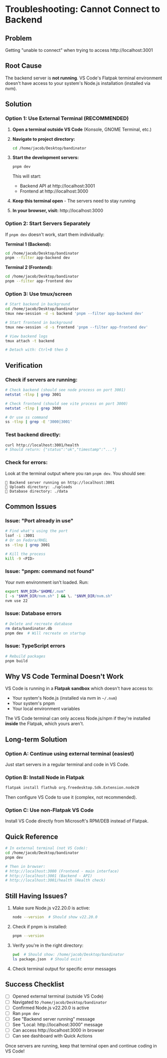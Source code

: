 # Troubleshooting: Cannot Connect to Backend

## Problem

Getting "unable to connect" when trying to access http://localhost:3001

## Root Cause

The backend server is **not running**. VS Code's Flatpak terminal environment doesn't have access to your system's Node.js installation (installed via nvm).

## Solution

### Option 1: Use External Terminal (RECOMMENDED)

1. **Open a terminal outside VS Code** (Konsole, GNOME Terminal, etc.)

2. **Navigate to project directory:**

   ```bash
   cd /home/jacob/Desktop/bandinator
   ```

3. **Start the development servers:**

   ```bash
   pnpm dev
   ```

   This will start:
   - Backend API at http://localhost:3001
   - Frontend at http://localhost:3000

4. **Keep this terminal open** - The servers need to stay running

5. **In your browser, visit:** http://localhost:3000

### Option 2: Start Servers Separately

If `pnpm dev` doesn't work, start them individually:

**Terminal 1 (Backend):**

```bash
cd /home/jacob/Desktop/bandinator
pnpm --filter app-backend dev
```

**Terminal 2 (Frontend):**

```bash
cd /home/jacob/Desktop/bandinator
pnpm --filter app-frontend dev
```

### Option 3: Use tmux/screen

```bash
# Start backend in background
cd /home/jacob/Desktop/bandinator
tmux new-session -d -s backend 'pnpm --filter app-backend dev'

# Start frontend in background
tmux new-session -d -s frontend 'pnpm --filter app-frontend dev'

# View backend logs
tmux attach -t backend

# Detach with: Ctrl+B then D
```

## Verification

### Check if servers are running:

```bash
# Check backend (should see node process on port 3001)
netstat -tlnp | grep 3001

# Check frontend (should see vite process on port 3000)
netstat -tlnp | grep 3000

# Or use ss command
ss -tlnp | grep -E '3000|3001'
```

### Test backend directly:

```bash
curl http://localhost:3001/health
# Should return: {"status":"ok","timestamp":"..."}
```

### Check for errors:

Look at the terminal output where you ran `pnpm dev`. You should see:

```
🚀 Backend server running on http://localhost:3001
📁 Uploads directory: ./uploads
💾 Database directory: ./data
```

## Common Issues

### Issue: "Port already in use"

```bash
# Find what's using the port
lsof -i :3001
# Or on Fedora/RHEL
ss -tlnp | grep 3001

# Kill the process
kill -9 <PID>
```

### Issue: "pnpm: command not found"

Your nvm environment isn't loaded. Run:

```bash
export NVM_DIR="$HOME/.nvm"
[ -s "$NVM_DIR/nvm.sh" ] && \. "$NVM_DIR/nvm.sh"
nvm use 22
```

### Issue: Database errors

```bash
# Delete and recreate database
rm data/bandinator.db
pnpm dev  # Will recreate on startup
```

### Issue: TypeScript errors

```bash
# Rebuild packages
pnpm build
```

## Why VS Code Terminal Doesn't Work

VS Code is running in a **Flatpak sandbox** which doesn't have access to:

- Your system's Node.js (installed via nvm in `~/.nvm`)
- Your system's pnpm
- Your local environment variables

The VS Code terminal can only access Node.js/npm if they're installed **inside** the Flatpak, which yours aren't.

## Long-term Solution

### Option A: Continue using external terminal (easiest)

Just start servers in a regular terminal and code in VS Code.

### Option B: Install Node in Flatpak

```bash
flatpak install flathub org.freedesktop.Sdk.Extension.node20
```

Then configure VS Code to use it (complex, not recommended).

### Option C: Use non-Flatpak VS Code

Install VS Code directly from Microsoft's RPM/DEB instead of Flatpak.

## Quick Reference

```bash
# In external terminal (not VS Code):
cd /home/jacob/Desktop/bandinator
pnpm dev

# Then in browser:
# http://localhost:3000 (Frontend - main interface)
# http://localhost:3001 (Backend - API)
# http://localhost:3001/health (Health check)
```

## Still Having Issues?

1. Make sure Node.js v22.20.0 is active:

   ```bash
   node --version  # Should show v22.20.0
   ```

2. Check if pnpm is installed:

   ```bash
   pnpm --version
   ```

3. Verify you're in the right directory:

   ```bash
   pwd  # Should show: /home/jacob/Desktop/bandinator
   ls package.json  # Should exist
   ```

4. Check terminal output for specific error messages

## Success Checklist

- [ ] Opened external terminal (outside VS Code)
- [ ] Navigated to `/home/jacob/Desktop/bandinator`
- [ ] Confirmed Node.js v22.20.0 is active
- [ ] Ran `pnpm dev`
- [ ] See "Backend server running" message
- [ ] See "Local: http://localhost:3000" message
- [ ] Can access http://localhost:3000 in browser
- [ ] Can see dashboard with Quick Actions

Once servers are running, keep that terminal open and continue coding in VS Code!
